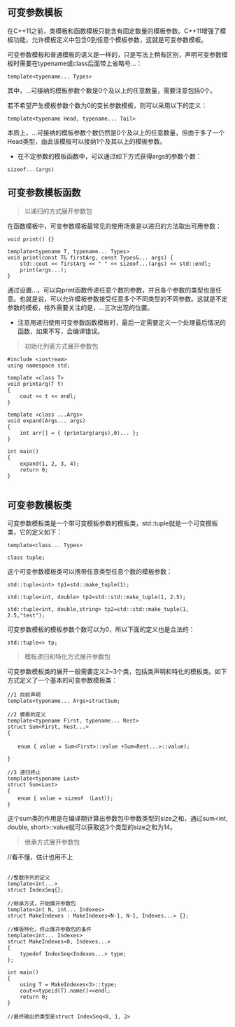 ## 可变参数模板
在C\+\+11之前，类模板和函数模板只能含有固定数量的模板参数。C++11增强了模板功能，允许模板定义中包含0到任意个模板参数，这就是可变参数模板。

可变参数模板和普通模板的语义是一样的，只是写法上稍有区别，声明可变参数模板时需要在typename或class后面带上省略号...：

```
template<typename... Types>
```

其中，...可接纳的模板参数个数是0个及以上的任意数量，需要注意包括0个。

若不希望产生模板参数个数为0的变长参数模板，则可以采用以下的定义：
```
template<typename Head, typename... Tail>
```
本质上，...可接纳的模板参数个数仍然是0个及以上的任意数量，但由于多了一个Head类型，由此该模板可以接纳1个及其以上的模板参数。

* 在不定参数的模板函数中，可以通过如下方式获得args的参数个数：
```
sizeof...(args)
```

## 可变参数模板函数

> 以递归的方式展开参数包

在函数模板中，可变参数模板最常见的使用场景是以递归的方法取出可用参数：

```
void print() {}

template<typename T, typename... Types>
void print(const T& firstArg, const Types&... args) {
	std::cout << firstArg << " " << sizeof...(args) << std::endl;
	print(args...);
}
```

通过设置...，可以向print函数传递任意个数的参数，并且各个参数的类型也是任意。也就是说，可以允许模板参数接受任意多个不同类型的不同参数。这就是不定参数的模板，格外需要关注的是，...三次出现的位置。

* 注意用递归使用可变参数函数模板时，最后一定需要定义一个处理最后情况的函数，如果不写，会编译错误。

> 初始化列表方式展开参数包

```
#include <iostream>
using namespace std;

template <class T>
void printarg(T t)
{
    cout << t << endl;
}

template <class ...Args>
void expand(Args... args)
{
    int arr[] = { (printarg(args),0)... };
}

int main()
{
    expand(1, 2, 3, 4);
    return 0;
}


```

## 可变参数模板类

可变参数模板类是一个带可变模板参数的模板类，std::tuple就是一个可变模板类，它的定义如下：
```
template<class... Types>

class tuple;
```

这个可变参数模板类可以携带任意类型任意个数的模板参数：

```
std::tuple<int> tp1=std::make_tuple(1);

std::tuple<int, double> tp2=std::std::make_tuple(1, 2.5);

std::tuple<int, double,string> tp2=std::std::make_tuple(1, 2.5,"test");
```
可变参数模板的模板参数个数可以为0，所以下面的定义也是合法的：
```
std::tuple<> tp;
```

> 模板递归和特化方式展开参数包

可变参数模板类的展开一般需要定义2~3个类，包括类声明和特化的模板类。如下方式定义了一个基本的可变参数模板类：

```
//1 向前声明
template<typename... Args>structSum;

//2 模板的定义
template<typename First, typename... Rest>
struct Sum<First, Rest...>
{

　　enum { value = Sum<First>::value +Sum<Rest...>::value);

}

//3 递归终止
template<typename Last>
struct Sum<Last>
{
　　enum { value = sizeof （Last）};
}
```
 
这个sum类的作用是在编译期计算出参数包中参数类型的size之和，通过sum<int, double, short>::value就可以获取这3个类型的size之和为14。




> 继承方式展开参数包

//看不懂，估计也用不上

```

//整数序列的定义
template<int...>
struct IndexSeq{};

//继承方式，开始展开参数包
template<int N, int... Indexes>
struct MakeIndexes : MakeIndexes<N-1, N-1, Indexes...> {};

//模板特化，终止展开参数包的条件
template<int... Indexes>
struct MakeIndexes<0, Indexes...>
{
    typedef IndexSeq<Indexes...> type;
};

int main()
{
    using T = MakeIndexes<3>::type;
    cout<<typeid(T).name()<<endl;
    return 0;
}

//最终输出的类型是struct IndexSeq<0, 1, 2>

```